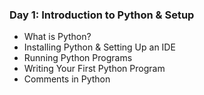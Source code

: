### Day 1: Introduction to Python & Setup
- What is Python?
- Installing Python & Setting Up an IDE
- Running Python Programs
- Writing Your First Python Program
- Comments in Python
